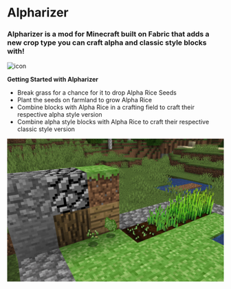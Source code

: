 # Alpharizer
### Alpharizer is a mod for Minecraft built on Fabric that adds a new crop type you can craft alpha and classic style blocks with!
![icon](https://user-images.githubusercontent.com/126724015/222598250-cfdcb0f5-2da5-40db-bc59-7caca7451498.png)

**Getting Started with Alpharizer**
- Break grass for a chance for it to drop Alpha Rice Seeds
- Plant the seeds on farmland to grow Alpha Rice
- Combine blocks with Alpha Rice in a crafting field to craft their respective alpha style version
- Combine alpha style blocks with Alpha Rice to craft their respective classic style version

![Screenshot](https://github.com/zamhedonia/Alpharizer/blob/master/Alpharizer-Screenshot.png?raw=true)

